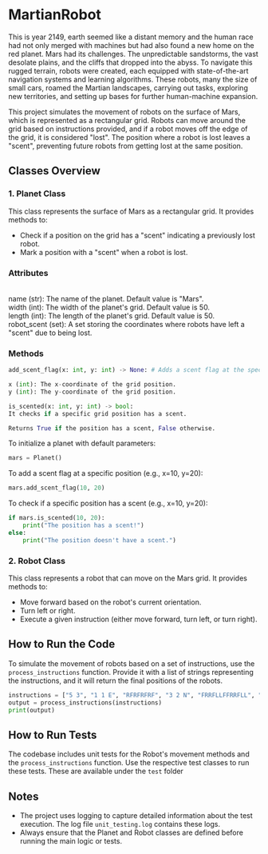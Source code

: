 # MartianRobot
This is year 2149, earth seemed like a distant memory and the human race had not only merged with machines but had also found a new home on the red planet.
Mars had its challenges. The unpredictable sandstorms, the vast desolate plains, and the cliffs that dropped into the abyss. To navigate this rugged terrain, robots were created, each equipped with state-of-the-art navigation systems and learning algorithms. These robots, many the size of small cars, roamed the Martian landscapes, carrying out tasks, exploring new territories, and setting up bases for further human-machine expansion.

This project simulates the movement of robots on the surface of Mars, which is represented as a rectangular grid. Robots can move around the grid based on instructions provided, and if a robot moves off the edge of the grid, it is considered "lost". The position where a robot is lost leaves a "scent", preventing future robots from getting lost at the same position.

## Classes Overview

### 1. Planet Class
This class represents the surface of Mars as a rectangular grid. It provides methods to:
- Check if a position on the grid has a "scent" indicating a previously lost robot.
- Mark a position with a "scent" when a robot is lost.

### Attributes
<br>name (str): The name of the planet. Default value is "Mars".
<br>width (int): The width of the planet's grid. Default value is 50.
<br>length (int): The length of the planet's grid. Default value is 50.
<br>robot_scent (set): A set storing the coordinates where robots have left a "scent" due to being lost.

### Methods
```python
add_scent_flag(x: int, y: int) -> None: # Adds a scent flag at the specified grid coordinates.

x (int): The x-coordinate of the grid position.
y (int): The y-coordinate of the grid position.

is_scented(x: int, y: int) -> bool:
It checks if a specific grid position has a scent.

Returns True if the position has a scent, False otherwise.
```

To initialize a planet with default parameters:
```python
mars = Planet()
```
To add a scent flag at a specific position (e.g., x=10, y=20):
```python
mars.add_scent_flag(10, 20)
```
To check if a specific position has a scent (e.g., x=10, y=20):
```python
if mars.is_scented(10, 20):
    print("The position has a scent!")
else:
    print("The position doesn't have a scent.")
```


### 2. Robot Class
This class represents a robot that can move on the Mars grid. It provides methods to:
- Move forward based on the robot's current orientation.
- Turn left or right.
- Execute a given instruction (either move forward, turn left, or turn right).

## How to Run the Code
To simulate the movement of robots based on a set of instructions, use the `process_instructions` function. Provide it with a list of strings representing the instructions, and it will return the final positions of the robots.

```python
instructions = ["5 3", "1 1 E", "RFRFRFRF", "3 2 N", "FRRFLLFFRRFLL", "0 3 W", "LLFFFLFLFL"]
output = process_instructions(instructions)
print(output)
```
## How to Run Tests
The codebase includes unit tests for the Robot's movement methods and the `process_instructions` function. Use the respective test classes to run these tests. These are available under the ```test``` folder

## Notes
- The project uses logging to capture detailed information about the test execution. The log file `unit_testing.log` contains these logs.
- Always ensure that the Planet and Robot classes are defined before running the main logic or tests.
